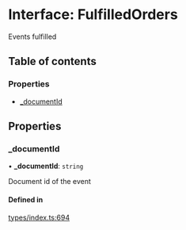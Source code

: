 # Interface: FulfilledOrders

Events fulfilled

## Table of contents

### Properties

- [\_documentId](FulfilledOrders.md#_documentid)

## Properties

### \_documentId

• **\_documentId**: `string`

Document id of the event

#### Defined in

[types/index.ts:694](https://github.com/nevermined-io/components-catalog/blob/55c8594/lib/src/types/index.ts#L694)
